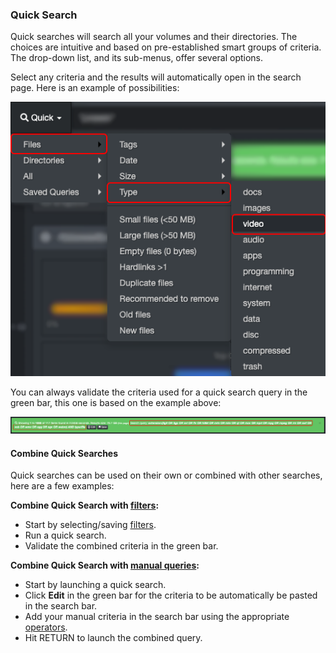 <p id="quick_search"></p>

### Quick Search

Quick searches will search all your volumes and their directories. The choices are intuitive and based on pre-established smart groups of criteria. The drop-down list, and its sub-menus, offer several options. 

Select any criteria and the results will automatically open in the search page. Here is an example of possibilities:

![Image: Quick Search](images/image_file_search_quick_search_20230214.png)

You can always validate the criteria used for a quick search query in the green bar, this one is based on the example above:

![Image: Green Info Bar](images/image_file_search_green_info_bar_20230214.png)

#### Combine Quick Searches

Quick searches can be used on their own or combined with other searches, here are a few examples:

**Combine Quick Search with [filters](#filters):**<ul><li>Start by selecting/saving [filters](#filters).</li><li>Run a quick search.</li><li>Validate the combined criteria in the green bar.</li></ul>

**Combine Quick Search with [manual queries](#manual_queries):**<ul><li>Start by launching a quick search.</li><li>Click **Edit** in the green bar for the criteria to be automatically be pasted in the search bar.</li><li>Add your manual criteria in the search bar using the appropriate [operators](#operators).</li><li>Hit RETURN to launch the combined query.</li></ul>
